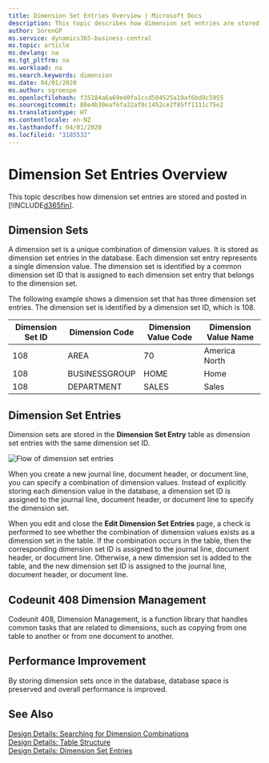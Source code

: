```yaml
---
title: Dimension Set Entries Overview | Microsoft Docs
description: This topic describes how dimension set entries are stored and posted in Dynamcis 365.
author: SorenGP
ms.service: dynamics365-business-central
ms.topic: article
ms.devlang: na
ms.tgt_pltfrm: na
ms.workload: na
ms.search.keywords: dimension
ms.date: 04/01/2020
ms.author: sgroespe
ms.openlocfilehash: f35184a6a69ed0fa1ccd504525a19af6bd9c5955
ms.sourcegitcommit: 88e4b30eaf6fa32af0c1452ce2f85ff1111c75e2
ms.translationtype: HT
ms.contentlocale: en-NZ
ms.lasthandoff: 04/01/2020
ms.locfileid: "3185532"
---
```

# <a name="dimension-set-entries-overview"></a>Dimension Set Entries Overview
This topic describes how dimension set entries are stored and posted in [!INCLUDE[d365fin](includes/d365fin_md.md)].  

## <a name="dimension-sets"></a>Dimension Sets  
A dimension set is a unique combination of dimension values. It is stored as dimension set entries in the database. Each dimension set entry represents a single dimension value. The dimension set is identified by a common dimension set ID that is assigned to each dimension set entry that belongs to the dimension set.  

The following example shows a dimension set that has three dimension set entries. The dimension set is identified by a dimension set ID, which is 108.  

|Dimension Set ID|Dimension Code|Dimension Value Code|Dimension Value Name|  
|----------------------|--------------------|--------------------------|--------------------------|  
|108|AREA|70|America North|  
|108|BUSINESSGROUP|HOME|Home|  
|108|DEPARTMENT|SALES|Sales|  

## <a name="dimension-set-entries"></a>Dimension Set Entries  
Dimension sets are stored in the **Dimension Set Entry** table as dimension set entries with the same dimension set ID.  

![Flow of dimension set entries](media/dimensionentrynav7.png "Flow of dimension set entries")  

When you create a new journal line, document header, or document line, you can specify a combination of dimension values. Instead of explicitly storing each dimension value in the database, a dimension set ID is assigned to the journal line, document header, or document line to specify the dimension set.  

When you edit and close the **Edit Dimension Set Entries** page, a check is performed to see whether the combination of dimension values exists as a dimension set in the table. If the combination occurs in the table, then the corresponding dimension set ID is assigned to the journal line, document header, or document line. Otherwise, a new dimension set is added to the table, and the new dimension set ID is assigned to the journal line, document header, or document line.

## <a name="codeunit-408-dimension-management"></a>Codeunit 408 Dimension Management
Codeunit 408, Dimension Management, is a function library that handles common tasks that are related to dimensions, such as copying from one table to another or from one document to another.

## <a name="performance-improvement"></a>Performance Improvement  
By storing dimension sets once in the database, database space is preserved and overall performance is improved.  

## <a name="see-also"></a>See Also  
[Design Details: Searching for Dimension Combinations](design-details-searching-for-dimension-combinations.md)   
[Design Details: Table Structure](design-details-table-structure.md)   
[Design Details: Dimension Set Entries](design-details-dimension-set-entries.md)   
